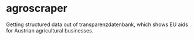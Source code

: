 # agroscraper
Getting structured data out of transparenzdatenbank, which shows EU aids for Austrian agricultural businesses.
